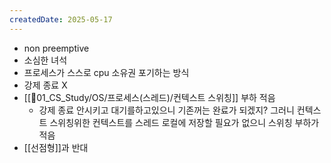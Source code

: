 ```yaml
---
createdDate: 2025-05-17
---
```

- non preemptive
- 소심한 녀석
- 프로세스가 스스로 cpu 소유권 포기하는 방식
- 강제 종료 X
- [[📂01_CS_Study/OS/프로세스(스레드)/컨텍스트 스위칭]] 부하 적음
	- 강제 종료 안시키고 대기를하고있으니 기존꺼는 완료가 되겠지? 그러니 컨텍스트 스위칭위한 컨텍스트를 스레드 로컬에 저장할 필요가 없으니 스위칭 부하가 적음
- [[선점형]]과 반대